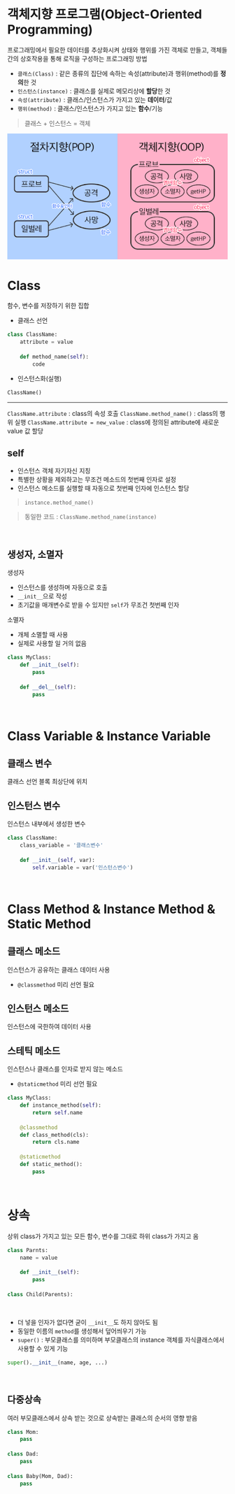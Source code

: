 # 객체지향 프로그램(**O**bject-**O**riented **P**rogramming)

프로그래밍에서 필요한 데이터를 추상화시켜 상태와 행위를 가진 객체로 만들고, 객체들간의 상호작용을 통해 로직을 구성하는 프로그래밍 방법

- `클래스(Class)` : 같은 종류의 집단에 속하는 속성(attribute)과 행위(method)를 **정의**한 것
- `인스턴스(instance)` : 클래스를 실제로 메모리상에 **할당**한 것
- `속성(attribute)` : 클래스/인스턴스가 가지고 있는 **데이터**/값
- `행위(method)` : 클래스/인스턴스가 가지고 있는 **함수**/기능

> 클래스 + 인스턴스 = 객체

![POP vs OPP](./assets/OPP.png)

# Class

함수, 변수를 저장하기 위한 집합

- 클래스 선언

```python 
class ClassName:
    attribute = value

    def method_name(self):
        code
```

- 인스턴스화(실행)

```python
ClassName()
```

---

`ClassName.attribute` : class의 속성 호출 
`ClassName.method_name()` : class의 행위 실행
`ClassName.attribute = new_value` : class에 정의된 attribute에 새로운 value 값 할당

## self 

- 인스턴스 객체 자기자신 지칭
- 특별한 상황을 제외하고는 무조건 메소드의 첫번째 인자로 설정
- 인스턴스 메소드를 실행할 때 자동으로 첫번째 인자에 인스턴스 할당

> `instance.method_name()`

> 동일한 코드 :
`ClassName.method_name(instance)`

<br>

## 생성자, 소멸자

생성자
- 인스턴스를 생성하며 자동으로 호출
- `__init__`으로 작성
- 초기값을 매개변수로 받을 수 있지만 `self`가 무조건 첫번째 인자


소멸자 
- 개체 소멸할 때 사용
- 실제로 사용할 일 거의 없음

```python 
class MyClass:
    def __init__(self):
        pass
    
    def __del__(self):
        pass
```
<br>

# Class Variable & Instance Variable

## 클래스 변수

클래스 선언 블록 최상단에 위치

## 인스턴스 변수

인스턴스 내부에서 생성한 변수

```python
class ClassName:
    class_variable = '클래스변수'

    def __init__(self, var):
        self.variable = var('인스턴스변수')
```

<br>

# Class Method & Instance Method & Static Method


## 클래스 메소드

인스턴스가 공유하는 클래스 데이터 사용
- `@classmethod` 미리 선언 필요

## 인스턴스 메소드

인스턴스에 국한하여 데이터 사용

## 스테틱 메소드

인스턴스나 클래스를 인자로 받지 않는 메소드 
- `@staticmethod` 미리 선언 필요


```python
class MyClass:
    def instance_method(self):
        return self.name

    @classmethod
    def class_method(cls):
        return cls.name

    @staticmethod
    def static_method():
        pass
```

<br>

# 상속

상위 class가 가지고 있는 모든 함수, 변수를 그대로 하위 class가 가지고 옴

```python
class Parnts:
    name = value

    def __init__(self):
        pass

class Child(Parents):

```
<br>

- 더 넣을 인자가 없다면 굳이 `__init__`도 하지 않아도 됨
- 동일한 이름의 `method`를 생성해서 덮어씌우기 가능
- `super()` : 부모클래스를 의미하며 부모클래스의 instance 객체를 자식클래스에서 사용할 수 있게 기능
```python
super().__init__(name, age, ...)
```

<br>

## 다중상속

여러 부모클래스에서 상속 받는 것으로 상속받는 클래스의 순서의 영향 받음

```python
class Mom:
    pass

class Dad:
    pass

class Baby(Mom, Dad):
    pass
```